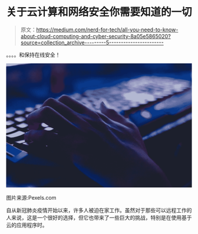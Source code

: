 # 关于云计算和网络安全你需要知道的一切

> 原文：<https://medium.com/nerd-for-tech/all-you-need-to-know-about-cloud-computing-and-cyber-security-8a05e5865020?source=collection_archive---------5----------------------->

。。。。和保持在线安全！

![](img/d63cdca72383a3b57c614f33b3281964.png)

图片来源:Pexels.com

自从新冠肺炎疫情开始以来，许多人被迫在家工作。虽然对于那些可以远程工作的人来说，这是一个很好的选择，但它也带来了一些巨大的挑战，特别是在使用基于云的应用程序时。